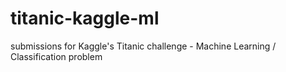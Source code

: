 # titanic-kaggle-ml
submissions for Kaggle's Titanic challenge - Machine Learning / Classification problem
